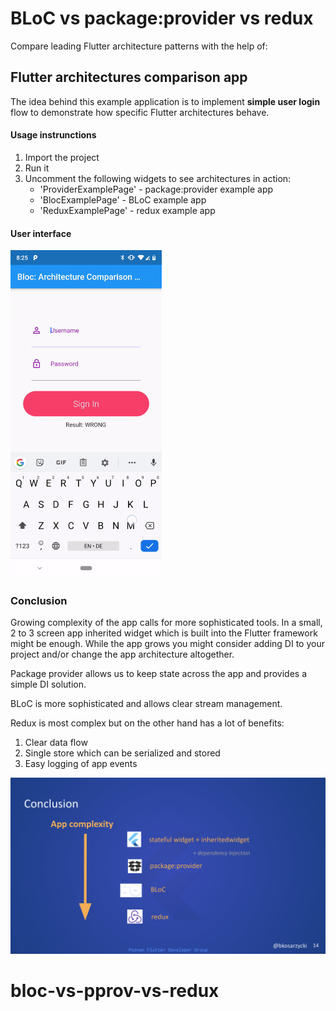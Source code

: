 # BLoC vs package:provider vs redux

Compare leading Flutter architecture patterns with the help of:
## Flutter architectures comparison app

The idea behind this example application is to implement **simple user 
login** flow to demonstrate how specific Flutter architectures behave.  


#### Usage instrunctions

1. Import the project
2. Run it
3. Uncomment the following widgets to see architectures in action:
    - 'ProviderExamplePage' - package:provider example app
    - 'BlocExamplePage' - BLoC example app
    - 'ReduxExamplePage' - redux example app
    
#### User interface

<img src="./screenshot/login_positive.gif" width="242" >

### Conclusion

Growing complexity of the app calls for more sophisticated tools. 
In a small, 2 to 3 screen app inherited widget which is built into 
the Flutter framework might be enough. While the app grows you might
consider adding DI to your project and/or change the app architecture 
altogether. 


Package provider allows us to keep state across the app and provides a simple DI solution.

BLoC is more sophisticated and allows clear stream management.

Redux is most complex but on the other hand has a lot of benefits:
1. Clear data flow
2. Single store which can be serialized and stored
3. Easy logging of app events

<img src="./screenshot/arch_comparison_conclusion.png" width="600" >

# bloc-vs-pprov-vs-redux
